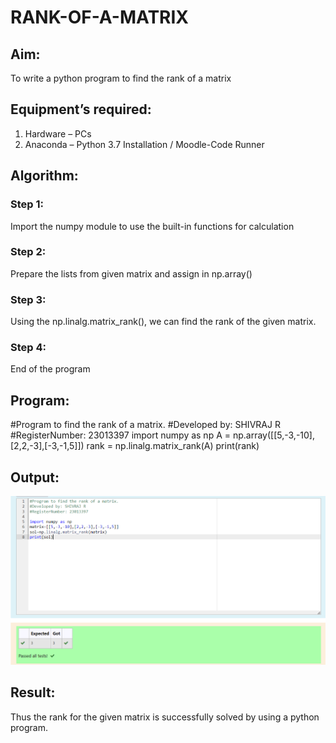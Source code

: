 # RANK-OF-A-MATRIX
## Aim:
To write a python program to find the rank of a matrix
## Equipment’s required:
1. 	Hardware – PCs
2. 	Anaconda – Python 3.7 Installation / Moodle-Code Runner
## Algorithm:
### Step 1: 
Import the numpy module to use the built-in functions for calculation

### Step 2: 
Prepare the lists from given matrix and assign in np.array()

### Step 3:
 Using the np.linalg.matrix_rank(), we can find the rank of the given matrix.

### Step 4: 
End of the program

## Program:
#Program to find the rank of a matrix.
#Developed by: SHIVRAJ R
#RegisterNumber: 23013397
import numpy as np
A = np.array([[5,-3,-10],[2,2,-3],[-3,-1,5]])
rank = np.linalg.matrix_rank(A)
print(rank)

## Output:
![Alt text](maths2record.png)

## Result:
Thus the rank for the given matrix is successfully solved by  using a python program.

